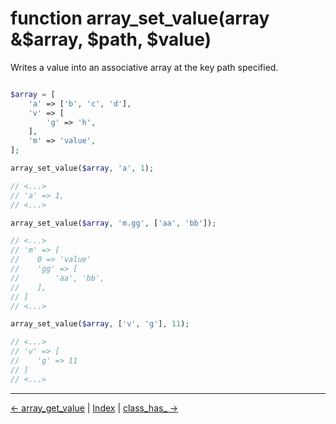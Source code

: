 # function array_set_value(array &$array, $path, $value)

Writes a value into an associative array at the key path specified.

```php

$array = [
    'a' => ['b', 'c', 'd'],
    'v' => [
        'g' => 'h',
    ],
    'm' => 'value',
];

array_set_value($array, 'a', 1);

// <...>
// 'a' => 1,
// <...>

array_set_value($array, 'm.gg', ['aa', 'bb']);

// <...>
// 'm' => [
//    0 => 'value'
//    'gg' => [
//        'aa', 'bb',
//    ],         
// ]
// <...>

array_set_value($array, ['v', 'g'], 11);

// <...>
// 'v' => [
//    'g' => 11
// ]
// <...>

``` 

---
[← array_get_value](array-get-value.md) | [Index](../../Readme.md) | [class_has_ →]() 
